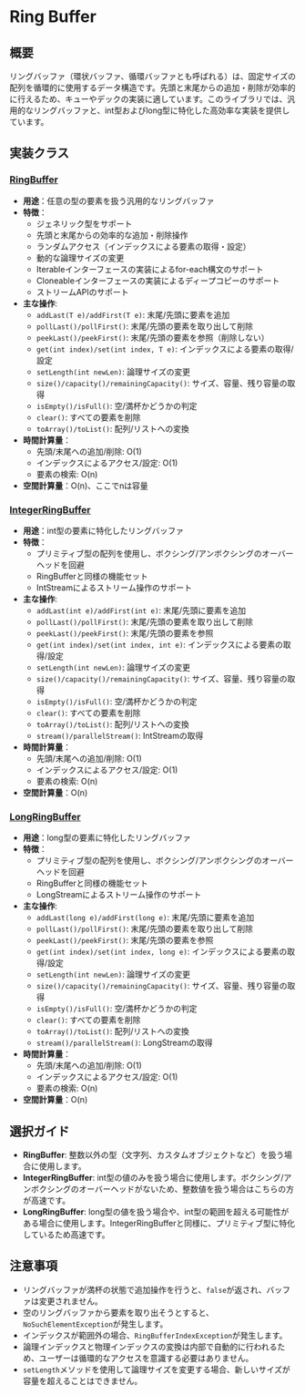 # Ring Buffer

## 概要

リングバッファ（環状バッファ、循環バッファとも呼ばれる）は、固定サイズの配列を循環的に使用するデータ構造です。先頭と末尾からの追加・削除が効率的に行えるため、キューやデックの実装に適しています。このライブラリでは、汎用的なリングバッファと、int型およびlong型に特化した高効率な実装を提供しています。

## 実装クラス

### [RingBuffer](./src/RingBuffer.java)

- **用途**：任意の型の要素を扱う汎用的なリングバッファ
- **特徴**：
	- ジェネリック型をサポート
	- 先頭と末尾からの効率的な追加・削除操作
	- ランダムアクセス（インデックスによる要素の取得・設定）
	- 動的な論理サイズの変更
	- Iterableインターフェースの実装によるfor-each構文のサポート
	- Cloneableインターフェースの実装によるディープコピーのサポート
	- ストリームAPIのサポート
- **主な操作**:
	- `addLast(T e)/addFirst(T e)`: 末尾/先頭に要素を追加
	- `pollLast()/pollFirst()`: 末尾/先頭の要素を取り出して削除
	- `peekLast()/peekFirst()`: 末尾/先頭の要素を参照（削除しない）
	- `get(int index)/set(int index, T e)`: インデックスによる要素の取得/設定
	- `setLength(int newLen)`: 論理サイズの変更
	- `size()/capacity()/remainingCapacity()`: サイズ、容量、残り容量の取得
	- `isEmpty()/isFull()`: 空/満杯かどうかの判定
	- `clear()`: すべての要素を削除
	- `toArray()/toList()`: 配列/リストへの変換
- **時間計算量**：
	- 先頭/末尾への追加/削除: O(1)
	- インデックスによるアクセス/設定: O(1)
	- 要素の検索: O(n)
- **空間計算量**：O(n)、ここでnは容量

### [IntegerRingBuffer](./src/IntegerRingBuffer.java)

- **用途**：int型の要素に特化したリングバッファ
- **特徴**：
	- プリミティブ型の配列を使用し、ボクシング/アンボクシングのオーバーヘッドを回避
	- RingBufferと同様の機能セット
	- IntStreamによるストリーム操作のサポート
- **主な操作**:
	- `addLast(int e)/addFirst(int e)`: 末尾/先頭に要素を追加
	- `pollLast()/pollFirst()`: 末尾/先頭の要素を取り出して削除
	- `peekLast()/peekFirst()`: 末尾/先頭の要素を参照
	- `get(int index)/set(int index, int e)`: インデックスによる要素の取得/設定
	- `setLength(int newLen)`: 論理サイズの変更
	- `size()/capacity()/remainingCapacity()`: サイズ、容量、残り容量の取得
	- `isEmpty()/isFull()`: 空/満杯かどうかの判定
	- `clear()`: すべての要素を削除
	- `toArray()/toList()`: 配列/リストへの変換
	- `stream()/parallelStream()`: IntStreamの取得
- **時間計算量**：
	- 先頭/末尾への追加/削除: O(1)
	- インデックスによるアクセス/設定: O(1)
	- 要素の検索: O(n)
- **空間計算量**：O(n)

### [LongRingBuffer](./src/LongRingBuffer.java)

- **用途**：long型の要素に特化したリングバッファ
- **特徴**：
	- プリミティブ型の配列を使用し、ボクシング/アンボクシングのオーバーヘッドを回避
	- RingBufferと同様の機能セット
	- LongStreamによるストリーム操作のサポート
- **主な操作**:
	- `addLast(long e)/addFirst(long e)`: 末尾/先頭に要素を追加
	- `pollLast()/pollFirst()`: 末尾/先頭の要素を取り出して削除
	- `peekLast()/peekFirst()`: 末尾/先頭の要素を参照
	- `get(int index)/set(int index, long e)`: インデックスによる要素の取得/設定
	- `setLength(int newLen)`: 論理サイズの変更
	- `size()/capacity()/remainingCapacity()`: サイズ、容量、残り容量の取得
	- `isEmpty()/isFull()`: 空/満杯かどうかの判定
	- `clear()`: すべての要素を削除
	- `toArray()/toList()`: 配列/リストへの変換
	- `stream()/parallelStream()`: LongStreamの取得
- **時間計算量**：
	- 先頭/末尾への追加/削除: O(1)
	- インデックスによるアクセス/設定: O(1)
	- 要素の検索: O(n)
- **空間計算量**：O(n)

## 選択ガイド

- **RingBuffer<T>**: 整数以外の型（文字列、カスタムオブジェクトなど）を扱う場合に使用します。
- **IntegerRingBuffer**: int型の値のみを扱う場合に使用します。ボクシング/アンボクシングのオーバーヘッドがないため、整数値を扱う場合はこちらの方が高速です。
- **LongRingBuffer**: long型の値を扱う場合や、int型の範囲を超える可能性がある場合に使用します。IntegerRingBufferと同様に、プリミティブ型に特化しているため高速です。

## 注意事項

- リングバッファが満杯の状態で追加操作を行うと、`false`が返され、バッファは変更されません。
- 空のリングバッファから要素を取り出そうとすると、`NoSuchElementException`が発生します。
- インデックスが範囲外の場合、`RingBufferIndexException`が発生します。
- 論理インデックスと物理インデックスの変換は内部で自動的に行われるため、ユーザーは循環的なアクセスを意識する必要はありません。
- `setLength`メソッドを使用して論理サイズを変更する場合、新しいサイズが容量を超えることはできません。